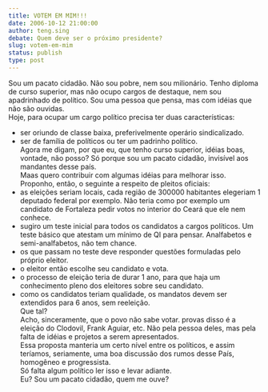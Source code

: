 ```yaml
---
title: VOTEM EM MIM!!!
date: 2006-10-12 21:00:00
author: teng.sing
debate: Quem deve ser o próximo presidente?
slug: votem-em-mim
status: publish 
type: post
---
```


Sou um pacato cidadão. Não sou pobre, nem sou milionário. Tenho diploma de curso superior, mas não ocupo cargos de destaque, nem sou apadrinhado de político. Sou uma pessoa que pensa, mas com idéias que não são ouvidas.  
Hoje, para ocupar um cargo político precisa ter duas características:  
- ser oriundo de classe baixa, preferivelmente operário sindicalizado.  
- ser de família de políticos ou ter um padrinho político.  
Agora me digam, por que eu, que tenho curso superior, idéias boas, vontade, não posso? Só porque sou um pacato cidadão, invisível aos mandantes desse país.  
Maas quero contribuir com algumas idéias para melhorar isso.  
Proponho, então, o seguinte a respeito de pleitos oficiais:  
- as eleições seriam locais, cada região de 300000 habitantes elegeriam 1 deputado federal por exemplo. Não teria como por exemplo um candidato de Fortaleza pedir votos no interior do Ceará que ele nem conhece.  
- sugiro um teste inicial para todos os candidatos a cargos políticos. Um teste básico que atestam um mínimo de QI para pensar. Analfabetos e semi-analfabetos, não tem chance.  
- os que passam no teste deve responder questões formuladas pelo próprio eleitor.  
- o eleitor então escolhe seu candidato e vota.  
- o processo de eleição teria de durar 1 ano, para que haja um conhecimento pleno dos eleitores sobre seu candidato.  
- como os candidatos teriam qualidade, os mandatos devem ser extendidos para 6 anos, sem reeleição.  
Que tal?  
Acho, sinceramente, que o povo não sabe votar. provas disso é a eleição do Clodovil, Frank Aguiar, etc. Não pela pessoa deles, mas pela falta de idéias e projetos a serem apresentados.  
Essa proposta manteria um certo nível entre os políticos, e assim teríamos, seriamente, uma boa discussão dos rumos desse País, homogêneo e progressista.  
Só falta algum político ler isso e levar adiante.  
Eu? Sou um pacato cidadão, quem me ouve?  
  

